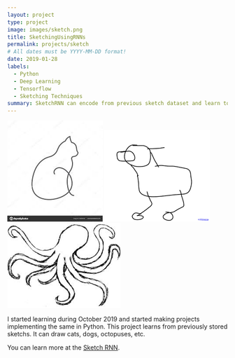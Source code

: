 ```yaml
---
layout: project
type: project
image: images/sketch.png
title: SketchingUsingRNNs
permalink: projects/sketch
# All dates must be YYYY-MM-DD format!
date: 2019-01-28
labels:
  - Python
  - Deep Learning
  - Tensorflow
  - Sketching Techniques
summary: SketchRNN can encode from previous sketch dataset and learn to draw sketch of its own.
---
```


<div class="ui sketches generated by">
  <img class="ui image" src="../images/sketch1.jpeg">
  <img class="ui image" src="../images/sketch2.png">
  <img class="ui image" src="../images/sketch3.jpeg">
</div>

I started learning during October 2019 and started making projects implementing the same in Python. This project learns from previously stored sketchs. It can
draw cats, dogs, octopuses, etc. 

You can learn more at the [Sketch RNN](https://github.com/dnabanita7/DeepLearningProject/blob/master/Sketch_RNN.py).
